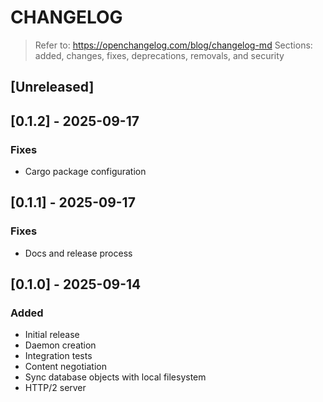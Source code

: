 # CHANGELOG
> Refer to: https://openchangelog.com/blog/changelog-md
> Sections: added, changes, fixes, deprecations, removals, and security

## [Unreleased]


## [0.1.2] - 2025-09-17

### Fixes
* Cargo package configuration

## [0.1.1] - 2025-09-17

### Fixes
* Docs and release process

## [0.1.0] - 2025-09-14

### Added
* Initial release
* Daemon creation
* Integration tests
* Content negotiation
* Sync database objects with local filesystem
* HTTP/2 server
